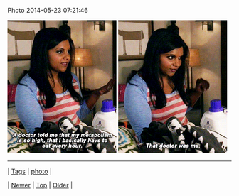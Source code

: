 <!--
title: Photo 2014-05-23 07
date: 2020-06-28T15:27:00.301Z
tags: photo
-->


Photo 2014-05-23 07:21:46

![](86579573014-0.gif)
![](86579573014-1.gif)

<!--BOTTOM-POST-NAVIGATION-->
---

| [Tags](tags.md) | [photo](tag-photo.md) |

| [Newer](86579417019.md) | [Top](index.md) | [Older](86579807014.md) |